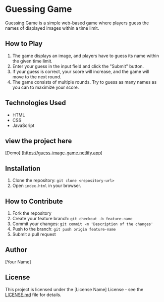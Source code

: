 ﻿

# Guessing Game

Guessing Game is a simple web-based game where players guess the names of displayed images within a time limit.

## How to Play

1. The game displays an image, and players have to guess its name within the given time limit.
2. Enter your guess in the input field and click the "Submit" button.
3. If your guess is correct, your score will increase, and the game will move to the next round.
4. The game consists of multiple rounds. Try to guess as many names as you can to maximize your score.

## Technologies Used

- HTML
- CSS
- JavaScript

## view the project here
[Demo] (https://guess-image-game.netlify.app)



## Installation

1. Clone the repository: `git clone <repository-url>`
2. Open `index.html` in your browser.

## How to Contribute

1. Fork the repository
2. Create your feature branch: `git checkout -b feature-name`
3. Commit your changes: `git commit -m 'Description of the changes'`
4. Push to the branch: `git push origin feature-name`
5. Submit a pull request

## Author

[Your Name]

## License

This project is licensed under the [License Name] License - see the [LICENSE.md](LICENSE.md) file for details.
